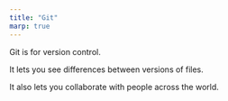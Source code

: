 ```yaml
---
title: "Git"
marp: true
---
```


Git is for version control.

It lets you see differences between versions of files.

It also lets you collaborate with people across the world.